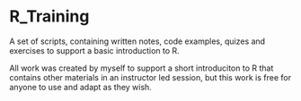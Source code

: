 # R_Training

A set of scripts, containing written notes, code examples, quizes and exercises to support a basic introduction to R. 

All work was created by myself to support a short introduciton to R that contains other materials in an instructor led session, but this work is free for anyone to use and adapt as they wish.